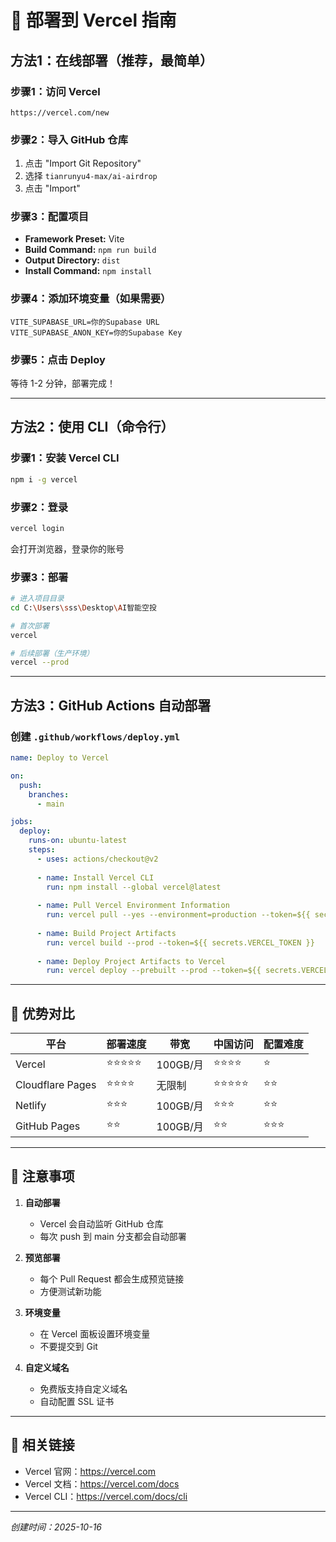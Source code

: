 # 🚀 部署到 Vercel 指南

## 方法1：在线部署（推荐，最简单）

### 步骤1：访问 Vercel
```
https://vercel.com/new
```

### 步骤2：导入 GitHub 仓库
1. 点击 "Import Git Repository"
2. 选择 `tianrunyu4-max/ai-airdrop`
3. 点击 "Import"

### 步骤3：配置项目
- **Framework Preset:** Vite
- **Build Command:** `npm run build`
- **Output Directory:** `dist`
- **Install Command:** `npm install`

### 步骤4：添加环境变量（如果需要）
```
VITE_SUPABASE_URL=你的Supabase URL
VITE_SUPABASE_ANON_KEY=你的Supabase Key
```

### 步骤5：点击 Deploy
等待 1-2 分钟，部署完成！

---

## 方法2：使用 CLI（命令行）

### 步骤1：安装 Vercel CLI
```bash
npm i -g vercel
```

### 步骤2：登录
```bash
vercel login
```
会打开浏览器，登录你的账号

### 步骤3：部署
```bash
# 进入项目目录
cd C:\Users\sss\Desktop\AI智能空投

# 首次部署
vercel

# 后续部署（生产环境）
vercel --prod
```

---

## 方法3：GitHub Actions 自动部署

### 创建 `.github/workflows/deploy.yml`
```yaml
name: Deploy to Vercel

on:
  push:
    branches:
      - main

jobs:
  deploy:
    runs-on: ubuntu-latest
    steps:
      - uses: actions/checkout@v2
      
      - name: Install Vercel CLI
        run: npm install --global vercel@latest
      
      - name: Pull Vercel Environment Information
        run: vercel pull --yes --environment=production --token=${{ secrets.VERCEL_TOKEN }}
      
      - name: Build Project Artifacts
        run: vercel build --prod --token=${{ secrets.VERCEL_TOKEN }}
      
      - name: Deploy Project Artifacts to Vercel
        run: vercel deploy --prebuilt --prod --token=${{ secrets.VERCEL_TOKEN }}
```

---

## 🎯 优势对比

| 平台 | 部署速度 | 带宽 | 中国访问 | 配置难度 |
|------|---------|------|----------|---------|
| Vercel | ⭐⭐⭐⭐⭐ | 100GB/月 | ⭐⭐⭐⭐ | ⭐ |
| Cloudflare Pages | ⭐⭐⭐⭐ | 无限制 | ⭐⭐⭐⭐⭐ | ⭐⭐ |
| Netlify | ⭐⭐⭐ | 100GB/月 | ⭐⭐⭐ | ⭐⭐ |
| GitHub Pages | ⭐⭐ | 100GB/月 | ⭐⭐ | ⭐⭐⭐ |

---

## 📝 注意事项

1. **自动部署**
   - Vercel 会自动监听 GitHub 仓库
   - 每次 push 到 main 分支都会自动部署

2. **预览部署**
   - 每个 Pull Request 都会生成预览链接
   - 方便测试新功能

3. **环境变量**
   - 在 Vercel 面板设置环境变量
   - 不要提交到 Git

4. **自定义域名**
   - 免费版支持自定义域名
   - 自动配置 SSL 证书

---

## 🔗 相关链接

- Vercel 官网：https://vercel.com
- Vercel 文档：https://vercel.com/docs
- Vercel CLI：https://vercel.com/docs/cli

---

*创建时间：2025-10-16*

